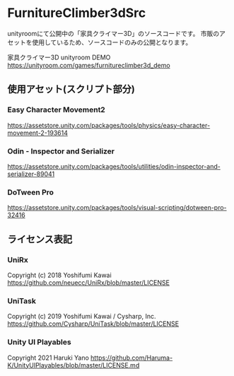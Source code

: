 # FurnitureClimber3dSrc

unityroomにて公開中の「家具クライマー3D」のソースコードです。
市販のアセットを使用しているため、ソースコードのみの公開となります。

家具クライマー3D unityroom DEMO
https://unityroom.com/games/furnitureclimber3d_demo

## 使用アセット(スクリプト部分)
### Easy Character Movement2
https://assetstore.unity.com/packages/tools/physics/easy-character-movement-2-193614
### Odin - Inspector and Serializer
https://assetstore.unity.com/packages/tools/utilities/odin-inspector-and-serializer-89041
### DoTween Pro
https://assetstore.unity.com/packages/tools/visual-scripting/dotween-pro-32416

## ライセンス表記
### UniRx
Copyright (c) 2018 Yoshifumi Kawai
https://github.com/neuecc/UniRx/blob/master/LICENSE

### UniTask
Copyright (c) 2019 Yoshifumi Kawai / Cysharp, Inc.
https://github.com/Cysharp/UniTask/blob/master/LICENSE

### Unity UI Playables
Copyright 2021 Haruki Yano
https://github.com/Haruma-K/UnityUIPlayables/blob/master/LICENSE.md
